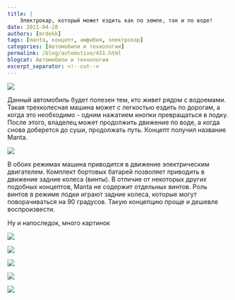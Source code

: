```yaml
---
title: |
    Электрокар, который может ездить как по земле, так и по воде!
date: 2011-04-28
authors: [mrdekk]
tags: [manta, концепт, амфибия, электрокар]
categories: [Автомобили и технологии]
permalink: /blog/automotive/451.html
blogcat: Автомобили и технологии
excerpt_separator: <!--cut-->
---
```



![](http://itw66.ru/uploads/images/00/00/01/2011/04/28/190acd.jpg)


Данный автомобиль будет полезен тем, кто живет рядом с водоемами. Такая трехколесная машина может с легкостью ездить по дорогам, а когда это необходимо - одним нажатием кнопки превращаться в лодку. После этого, владелец может продолжить движение по воде, а когда снова доберется до суши, продолжать путь. Концепт получил название Manta.


<!--cut-->



![](http://itw66.ru/uploads/images/00/00/01/2011/04/28/d84207.jpg)


В обоих режимах машина приводится в движение электрическим двигателем. Комплект бортовых батарей позволяет приводить в движение задние колеса (винты). В отличие от некоторых других подобных концептов, Manta не содержит отдельных винтов. Роль винтов в режиме лодки играют задние колеса, которые могут поворачиваться на 90 градусов. Такую концепцию проще и дешевле воспроизвести.

Ну и напоследок, много картинок


![](http://itw66.ru/uploads/images/00/00/01/2011/04/28/e221f4.jpg)


![](http://itw66.ru/uploads/images/00/00/01/2011/04/28/8d9264.jpg)


![](http://itw66.ru/uploads/images/00/00/01/2011/04/28/567858.jpg)


![](http://itw66.ru/uploads/images/00/00/01/2011/04/28/303af5.jpg)


![](http://itw66.ru/uploads/images/00/00/01/2011/04/28/69e72d.jpg)

